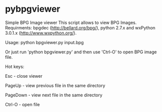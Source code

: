 pybpgviewer
===========

Simple BPG Image viewer
This script allows to view BPG Images. Requirments: bpgdec (http://bellard.org/bpg/), python 2.7.x and wxPython 3.0.1.x (http://www.wxpython.org/).

Usage: python bpgviewer.py input.bpg

Or just run 'python bpgviewer.py' and then use 'Ctrl-O' to open BPG image file.

Hot keys:

  Esc - close viewer

  PageUp - view previous file in the same directory

  PageDown - view next file in the same directory

  Ctrl-O - open file
